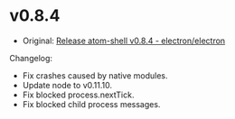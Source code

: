# v0.8.4

* Original: [Release atom-shell v0.8.4 - electron/electron](https://github.com/electron/electron/releases/tag/v0.8.4)

Changelog:

* Fix crashes caused by native modules.
* Update node to v0.11.10.
* Fix blocked process.nextTick.
* Fix blocked child process messages.

